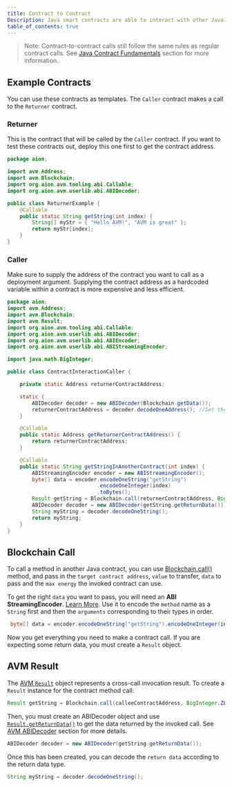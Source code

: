 ```yaml
---
title: Contract to Contract
Description: Java smart contracts are able to interact with other Java contracts on the Aion network. This page details how that is achieved.
table_of_contents: true
---
```


> Note: Contract-to-contract calls still follow the same rules as regular contract calls. See [Java Contract Fundamentals](/developers/fundamentals/aion-virtual-machine/callable-functions/) section for more information.

## Example Contracts

You can use these contracts as templates. The `Caller` contract makes a call to the `Returner` contract.

### Returner

This is the contract that will be called by the `Caller` contract. If you want to test these contracts out, deploy this one first to get the contract address.

```java
package aion;

import avm.Address;
import avm.Blockchain;
import org.aion.avm.tooling.abi.Callable;
import org.aion.avm.userlib.abi.ABIDecoder;

public class ReturnerExample {
    @Callable
    public static String getString(int index) {
        String[] myStr = { "Hello AVM!", "AVM is great" };
        return myStr[index];
    }
}
```

### Caller

Make sure to supply the address of the contract you want to call as a deployment argument. Supplying the contract address as a hardcoded variable within a contract is more expensive and less efficient​.

```java
package aion;
import avm.Address;
import avm.Blockchain;
import avm.Result;
import org.aion.avm.tooling.abi.Callable;
import org.aion.avm.userlib.abi.ABIDecoder;
import org.aion.avm.userlib.abi.ABIEncoder;
import org.aion.avm.userlib.abi.ABIStreamingEncoder;

import java.math.BigInteger;

public class ContractInteractionCaller {

    private static Address returnerContractAddress;

    static {
        ABIDecoder decoder = new ABIDecoder(Blockchain.getData());
        returnerContractAddress = decoder.decodeOneAddress(); //Set the contract address that you want to call
    }

    @Callable
    public static Address getReturnerContractAddress() {
        return returnerContractAddress;
    }

    @Callable
    public static String getStringInAnotherContract(int index) {
        ABIStreamingEncoder encoder = new ABIStreamingEncoder();
        byte[] data = encoder.encodeOneString("getString")
                             .encodeOneInteger(index)
                             .toBytes();
        Result getString = Blockchain.call(returnerContractAddress, BigInteger.ZERO, data, Blockchain.getRemainingEnergy());
        ABIDecoder decoder = new ABIDecoder(getString.getReturnData());
        String myString = decoder.decodeOneString();
        return myString;
    }
}
```

## Blockchain Call

To call a method in another Java contract, you can use [Blockchain.call()](https://avm-api.aion.network/avm/blockchain#call(avm.Address,java.math.BigInteger,byte%5B%5D,long%29)) method, and pass in the `target contract address`, `value` to transfer, `data` to pass and the `max energy` the invoked contract can use.

To get the right `data` you want to pass, you will need an **ABI StreamingEncoder**. [Learn More](/developers/fundamentals/packages/abi/#abistreamingencoder).
Use it to encode the `method` name as a `String` first and then the `arguments` corresponding to their types in order.

```java
 byte[] data = encoder.encodeOneString("getString").encodeOneInteger(index).toBytes();
```

Now you get everything you need to make a contract call.
If you are expecting some return data, you must create a `Result` object.

## AVM Result

The [AVM `Result`](https://avm-api.aion.network/avm/result) object represents a cross-call invocation result. To create a `Result` instance for the contract method call:

```java
Result getString = Blockchain.call(calleeContractAddress, BigInteger.ZERO, data, Blockchain.getRemainingEnergy());
```

Then, you must create an ABIDecoder object and use [`Result.getReturnData()`](https://avm-api.aion.network/avm/result)  to get the data returned by the invoked call. See [AVM ABIDecoder](/developers/fundamentals/packages/abi/#abistreamingencoder) section for more details.

```java
ABIDecoder decoder = new ABIDecoder(getString.getReturnData());
```

Once this has been created, you can decode the `return data` according to the return data type.

```java
String myString = decoder.decodeOneString();
```
